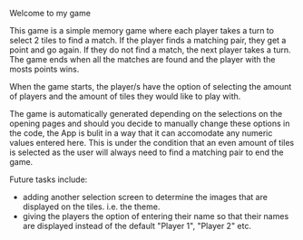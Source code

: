 Welcome to my game

This game is a simple memory game where each player takes a turn to select 2 tiles to find a match.
If the player finds a matching pair, they get a point and go again.
If they do not find a match, the next player takes a turn.
The game ends when all the matches are found and the player with the mosts points wins.

When the game starts, the player/s have the option of selecting the amount of players and the amount of tiles they would like to play with.

The game is automatically generated depending on the selections on the opening pages and should you decide to manually change these options in the code, the App is bulit in a way that it can accomodate any numeric values entered here.
This is under the condition that an even amount of tiles is selected as the user will always need to find a matching pair to end the game.

Future tasks include:
* adding another selection screen to determine the images that are displayed on the tiles. i.e. the theme.
* giving the players the option of entering their name so that their names are displayed instead of the default "Player 1", "Player 2" etc.
